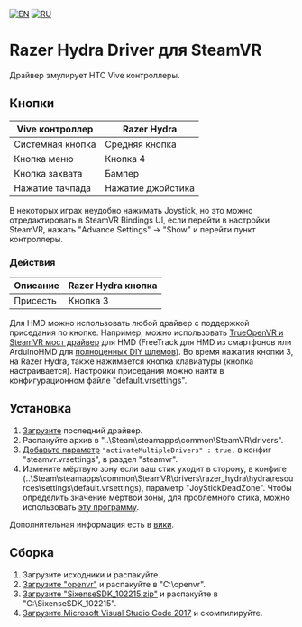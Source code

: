 [![EN](https://user-images.githubusercontent.com/9499881/33184537-7be87e86-d096-11e7-89bb-f3286f752bc6.png)](https://github.com/r57zone/Razer-Hydra-SteamVR-driver) 
[![RU](https://user-images.githubusercontent.com/9499881/27683795-5b0fbac6-5cd8-11e7-929c-057833e01fb1.png)](https://github.com/r57zone/Razer-Hydra-SteamVR-driver/blob/master/README.RU.md) 
# Razer Hydra Driver для SteamVR
Драйвер эмулирует HTC Vive контроллеры.

## Кнопки
Vive контроллер | Razer Hydra
------------ | -------------
Системная кнопка | Средняя кнопка
Кнопка меню | Кнопка 4
Кнопка захвата | Бампер
Нажатие тачпада | Нажатие джойстика


В некоторых играх неудобно нажимать Joystick, но это можно отредактировать в SteamVR Bindings UI, если перейти в настройки SteamVR, нажать "Advance Settings" -> "Show" и перейти пункт контроллеры.

### Действия
Описание | Razer Hydra кнопка
------------ | -------------
Присесть | Кнопка 3


Для HMD можно использовать любой драйвер с поддержкой приседания по кнопке. Например, можно использовать [TrueOpenVR и SteamVR мост драйвер](https://github.com/TrueOpenVR) для HMD (FreeTrack для HMD из смартфонов или ArduinoHMD для [полноценных DIY шлемов](https://github.com/TrueOpenVR/TrueOpenVR-DIY/blob/master/HMD/HMD.RU.md)). Во время нажатия кнопки 3, на Razer Hydra, также нажимается кнопка клавиатуры (кнопка настраивается). Настройки приседания можно найти в конфигурационном файле "default.vrsettings".

## Установка

1. [Загрузите](https://github.com/r57zone/Razer-Hydra-SteamVR-driver/releases/) последний драйвер.
2. Распакуйте архив в "..\Steam\steamapps\common\SteamVR\drivers".
3. [Добавьте параметр](https://youtu.be/QCA3m4_3IJM?t=197) `"activateMultipleDrivers" : true,` в конфиг "steamvr.vrsettings", в раздел "steamvr".
4. Измените мёртвую зону если ваш стик уходит в сторону, в конфиге (..\Steam\steamapps\common\SteamVR\drivers\razer_hydra\hydra\resources\settings\default.vrsettings), параметр "JoyStickDeadZone". Чтобы определить значение мёртвой зоны, для проблемного стика, можно использовать [эту программу](https://github.com/r57zone/Sixence-Razer-Hydra-sample/releases).

Дополнительная информация есть в [вики](https://github.com/betavr/steamvr_driver_hydra/wiki).

## Сборка

1. Загрузите исходники и распакуйте.
2. [Загрузите "openvr"](https://github.com/ValveSoftware/openvr) и распакуйте в "C:\openvr".
3. [Загрузите "SixenseSDK_102215.zip"](https://github.com/r57zone/Razer-Hydra-SteamVR-driver/releases/tag/1) и распакуйте в "C:\SixenseSDK_102215".
4. [Загрузите Microsoft Visual Studio Code 2017](https://code.visualstudio.com/download) и скомпилируйте.
